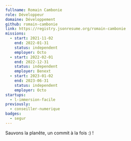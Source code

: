 ```yaml
---
fullname: Romain Cambonie
role: Développeur
domaine: Développement
github: romain-cambonie
link: https://registry.jsonresume.org/romain-cambonie
missions:
  - start: 2021-11-02
    end: 2022-01-31
    status: independent
    employer: Octo
  - start: 2022-02-01
    end: 2022-12-31
    status: independent
    employer: Benext
  - start: 2023-01-02
    end: 2023-06-31
    status: independent
    employer: Octo
startups:
  - l-immersion-facile
previously: 
  - conseiller-numerique
badges:
  - segur
---
```


Sauvons la planête, un commit à la fois :) !

